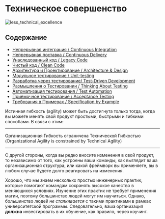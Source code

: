 # Техническое совершенство

![less_technical_excellence](/img/technical-excellence/technical-excellence-overview.png)

## Содержание

- [Непрерывная интеграция / Continuous Integration](continuous-integration.ru.md)
- [Непрерывная поставка / Continuous Delivery](continuous-delivery.ru.md)
- [Унаследованный код / Legacy Code](legacy-code.ru.md)
- [Чистый код / Clean Code](clean-code.ru.md)
- [Архитектура и Проектирование / Architecture & Design](architecture-design.ru.md)
- [Модульное тестирование / Unit-testing](unit-testing.ru.md)
- [Разработка через тестирование/ Test-Driven Development](test-driven-development.ru.md)
- [Размышления о Тестировании / Thinking About Testing](thinking-about-testing.ru.md)
- [Автоматизация тестирования / Test Automation](test-automation.ru.md)
- [Приёмочное тестирование / Acceptance Testing](acceptance-testing.ru.md)
- [Требования в Примерах / Specification by Example](specification-by-example.ru.md)

Истинная гибкость (agility) может быть достигнута только тогда, когда вы можете менять свой продукт простыми, быстрыми и
гибкими способами. В связи с этим:

---
Организационная Гибкость ограничена Технической Гибкостью
(Organizational Agility is constrained by Technical Agility)

---

С другой стороны, когда вы редко вносите изменения в свой продукт, то независимо от того, как устроены ваши команды,
как выглядит ваша организационная структура, или какой фреймворк вы применяете, вы в любом случае будете долго реагировать на изменения.

Хорошо, что мы знаем несколько простых инженерных практик, которые помогают командам сохранять высокое качество в
меняющихся условиях. Изучение этих практик не требует применения магии, поэтому большинство людей могут им научиться.
Однако, большинство людей *не сталкивается* с такими практиками в рамках университетской программы. Следовательно, ваша организация **должна** инвестировать в их обучение, как правило, через коучинг.
